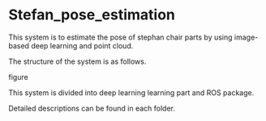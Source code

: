 # Stefan_pose_estimation

This system is to estimate the pose of stephan chair parts by using image-based deep learning and point cloud.

The structure of the system is as follows.

figure

This system is divided into deep learning learning part and ROS package.

Detailed descriptions can be found in each folder.

